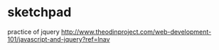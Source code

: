 # sketchpad
practice of jquery
http://www.theodinproject.com/web-development-101/javascript-and-jquery?ref=lnav
